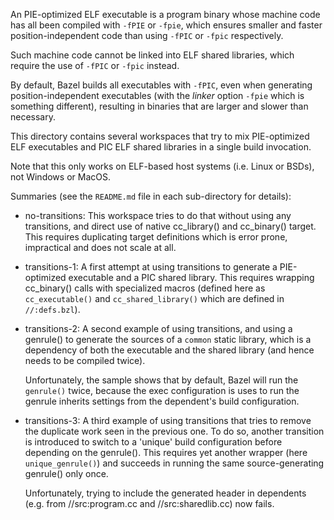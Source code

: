 An PIE-optimized ELF executable is a program binary whose machine code has
all been compiled with `-fPIE` or `-fpie`, which ensures smaller and faster
position-independent code than using `-fPIC` or `-fpic` respectively.

Such machine code cannot be linked into ELF shared libraries, which require
the use of `-fPIC` or `-fpic` instead.

By default, Bazel builds all executables with `-fPIC`, even when generating
position-independent executables (with the _linker_ option `-fpie` which is
something different), resulting in binaries that are larger and slower than
necessary.

This directory contains several workspaces that try to mix PIE-optimized ELF
executables and PIC ELF shared libraries in a single build invocation.

Note that this only works on ELF-based host systems (i.e. Linux or BSDs),
not Windows or MacOS.

Summaries (see the `README.md` file in each sub-directory for details):

- no-transitions:
    This workspace tries to do that without using any transitions, and direct
    use of native cc_library() and cc_binary() target. This requires
    duplicating target definitions which is error prone, impractical and
    does not scale at all.

- transitions-1:
    A first attempt at using transitions to generate a PIE-optimized
    executable and a PIC shared library. This requires wrapping cc_binary()
    calls with specialized macros (defined here as `cc_executable()` and
    `cc_shared_library()` which are defined in `//:defs.bzl`).

- transitions-2:
    A second example of using transitions, and using a genrule() to generate
    the sources of a `common` static library, which is a dependency of both
    the executable and the shared library (and hence needs to be compiled
    twice).

    Unfortunately, the sample shows that by default, Bazel will run the
    `genrule()` twice, because the exec configuration is uses to run the
    genrule inherits settings from the dependent's build configuration.

- transitions-3:
    A third example of using transitions that tries to remove the duplicate
    work seen in the previous one. To do so, another transition is introduced
    to switch to a 'unique' build configuration before depending on the
    genrule(). This requires yet another wrapper (here `unique_genrule()`)
    and succeeds in running the same source-generating genrule() only once.

    Unfortunately, trying to include the generated header in dependents
    (e.g. from //src:program.cc and //src:sharedlib.cc) now fails.
